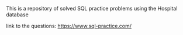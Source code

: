 This is a repository of solved SQL practice problems using the Hospital database

link to the questions: https://www.sql-practice.com/

